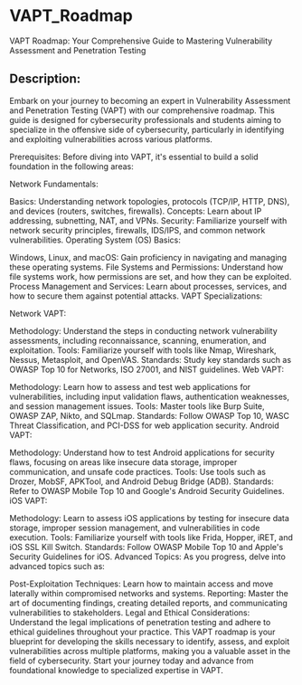 # VAPT_Roadmap
VAPT Roadmap: Your Comprehensive Guide to Mastering Vulnerability Assessment and Penetration Testing

## Description:
Embark on your journey to becoming an expert in Vulnerability Assessment and Penetration Testing (VAPT) with our comprehensive roadmap. This guide is designed for cybersecurity professionals and students aiming to specialize in the offensive side of cybersecurity, particularly in identifying and exploiting vulnerabilities across various platforms.

Prerequisites:
Before diving into VAPT, it's essential to build a solid foundation in the following areas:

Network Fundamentals:

Basics: Understanding network topologies, protocols (TCP/IP, HTTP, DNS), and devices (routers, switches, firewalls).
Concepts: Learn about IP addressing, subnetting, NAT, and VPNs.
Security: Familiarize yourself with network security principles, firewalls, IDS/IPS, and common network vulnerabilities.
Operating System (OS) Basics:

Windows, Linux, and macOS: Gain proficiency in navigating and managing these operating systems.
File Systems and Permissions: Understand how file systems work, how permissions are set, and how they can be exploited.
Process Management and Services: Learn about processes, services, and how to secure them against potential attacks.
VAPT Specializations:

Network VAPT:

Methodology: Understand the steps in conducting network vulnerability assessments, including reconnaissance, scanning, enumeration, and exploitation.
Tools: Familiarize yourself with tools like Nmap, Wireshark, Nessus, Metasploit, and OpenVAS.
Standards: Study key standards such as OWASP Top 10 for Networks, ISO 27001, and NIST guidelines.
Web VAPT:

Methodology: Learn how to assess and test web applications for vulnerabilities, including input validation flaws, authentication weaknesses, and session management issues.
Tools: Master tools like Burp Suite, OWASP ZAP, Nikto, and SQLmap.
Standards: Follow OWASP Top 10, WASC Threat Classification, and PCI-DSS for web application security.
Android VAPT:

Methodology: Understand how to test Android applications for security flaws, focusing on areas like insecure data storage, improper communication, and unsafe code practices.
Tools: Use tools such as Drozer, MobSF, APKTool, and Android Debug Bridge (ADB).
Standards: Refer to OWASP Mobile Top 10 and Google's Android Security Guidelines.
iOS VAPT:

Methodology: Learn to assess iOS applications by testing for insecure data storage, improper session management, and vulnerabilities in code execution.
Tools: Familiarize yourself with tools like Frida, Hopper, iRET, and iOS SSL Kill Switch.
Standards: Follow OWASP Mobile Top 10 and Apple's Security Guidelines for iOS.
Advanced Topics:
As you progress, delve into advanced topics such as:

Post-Exploitation Techniques: Learn how to maintain access and move laterally within compromised networks and systems.
Reporting: Master the art of documenting findings, creating detailed reports, and communicating vulnerabilities to stakeholders.
Legal and Ethical Considerations: Understand the legal implications of penetration testing and adhere to ethical guidelines throughout your practice.
This VAPT roadmap is your blueprint for developing the skills necessary to identify, assess, and exploit vulnerabilities across multiple platforms, making you a valuable asset in the field of cybersecurity. Start your journey today and advance from foundational knowledge to specialized expertise in VAPT.
